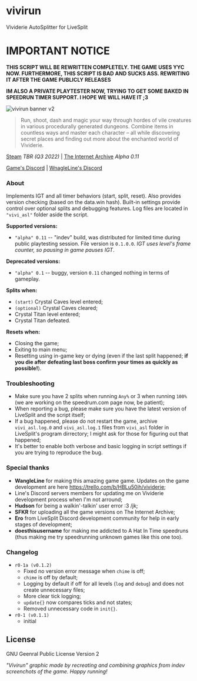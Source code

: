 # vivirun
Vividerie AutoSplitter for LiveSplit

# IMPORTANT NOTICE

**THIS SCRIPT WILL BE REWRITTEN COMPLETELY. THE GAME USES YYC NOW. FURTHERMORE, THIS SCRIPT IS BAD AND SUCKS ASS. REWRITING IT AFTER THE GAME PUBLICLY RELEASES**

**IM ALSO A PRIVATE PLAYTESTER NOW, TRYING TO GET SOME BAKED IN SPEEDRUN TIMER SUPPORT. I HOPE WE WILL HAVE IT ;3**

![vivirun banner v2](https://user-images.githubusercontent.com/77988565/145692998-f45c6aa0-20fa-4786-88c7-b2b9f6a809ab.png)

> Run, shoot, dash and magic your way through hordes of vile creatures in various procedurally generated dungeons. Combine items in countless ways and master each character – all while discovering secret places and finding out more about the enchanted world of Vividerie. 

[Steam](https://store.steampowered.com/app/1769200/Vividerie/) *TBR (Q3 2022)* | [The Internet Archive](https://archive.org/details/vividerie-0.1) *Alpha 0.11*

[Game's Discord](https://discord.gg/R7GE7qEAw2) | [WnagleLine's Discord](http://discord.gg/DbfTn7w)

### About
Implements IGT and all timer behaviors (start, split, reset). Also provides version checking (based on the data.win hash). Built-in settings provide control over optional splits and debugging features. Log files are located in `"vivi_asl"` folder aside the script.

**Supported versions:**
- `"alpha" 0.11` -- "indev" build, was distributed for limited time during public playtesting session. File version is `0.1.0.0`. _IGT uses level's frame counter, so pausing in game pauses IGT_.

**Deprecated versions:**
- `"alpha" 0.1` -- buggy, version `0.11` changed nothing in terms of gameplay.

**Splits when:**
- `(start)` Crystal Caves level entered;
- `(optional)` Crystal Caves cleared;
- Crystal Titan level entered;
- Crystal Titan defeated.

**Resets when:**
- Closing the game;
- Exiting to main menu;
- Resetting using in-game key or dying (even if the last split happened; **if you die after defeating last boss confirm your times as quickly as possible!**).

### Troubleshooting
- Make sure you have 2 splits when running `Any%` or 3 when running `100%` (we are working on the speedrum.com page now, be patient);
- When reporting a bug, please make sure you have the latest version of LiveSplit and the script itself;
- If a bug happened, please do not restart the game, archive `vivi_asl.log.0` and `vivi_asl.log.1` files from `vivi_asl` folder in LiveSplit's program dirrectory; I might ask for those for figuring out that happened;
- It's better to enable both verbose and basic logging in script settings if you are trying to reproduce the bug.

### Special thanks
- **WangleLine** for making this amazing game game. Updates on the game development are here https://trello.com/b/HBLu50ih/vividerie;
- Line's Discord servers members for updating me on Vividerie development process when I'm not arround;
- **Hudson** for being a walkin'-talkin' user error :3 /jk;
- **SFKR** for uploading all the game versions on The Internet Archive;
- **Ero** from LiveSplit Discord development community for help in early stages of development;
- **doesthisusername** for making me addicted to A Hat In Time speedruns (thus making me try speedrunning unknown games like this one too).

### Changelog
- `r0-1a (v0.1.2)`
	- Fixed no version error message when `chime` is off;
	- `chime` is off by default;
	- Logging by default if off for all levels (`log` and `debug`) and does not create unnecessary files;
	- More clear tick logging;
	- `update{}` now compares ticks and not states;
	- Removed unnecessary code in `init{}`.
- `r0-1 (v0.1.1)`
	- initial

## License
GNU Geenral Public License Version 2

_"Vivirun" graphic made by recreating and combining graphics from indev screenchots of the game._
_Happy running!_

